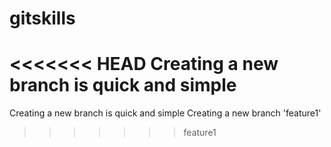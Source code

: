 # gitskills
<<<<<<< HEAD
Creating a new branch is quick and simple
=======
Creating a new branch is quick and simple
Creating a new branch 'feature1'
>>>>>>> feature1
